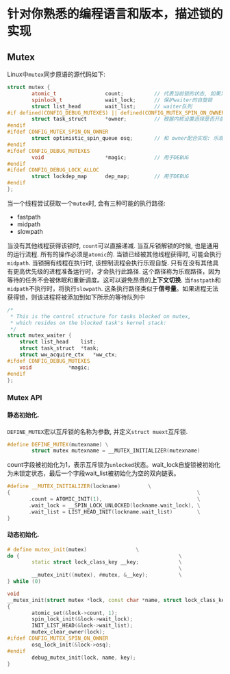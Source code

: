 # 针对你熟悉的编程语言和版本，描述锁的实现

## Mutex

Linux中`mutex`同步原语的源代码如下:

```cpp
struct mutex {
        atomic_t                count;          // 代表当前锁的状态, 如果为1, 说明没未上锁, 为0说明上锁, 为负数说明有waiter.
        spinlock_t              wait_lock;      // 保护waiter的自旋锁
        struct list_head        wait_list;      // waiter队列
#if defined(CONFIG_DEBUG_MUTEXES) || defined(CONFIG_MUTEX_SPIN_ON_OWNER)
        struct task_struct      *owner;         // 根据内核设置选择是否开启
#endif
#ifdef CONFIG_MUTEX_SPIN_ON_OWNER
        struct optimistic_spin_queue osq;       // 和 owner配合实现: 乐观自旋
#endif
#ifdef CONFIG_DEBUG_MUTEXES 
        void                    *magic;         // 用于DEBUG
#endif
#ifdef CONFIG_DEBUG_LOCK_ALLOC
        struct lockdep_map      dep_map;        // 用于DEBUG
#endif
};
```

当一个线程尝试获取一个`mutex`时, 会有三种可能的执行路径:

- fastpath
- midpath
- slowpath

当没有其他线程获得该锁时, `count`可以直接递减. 当互斥锁解锁的时候, 也是通用的运行流程. 所有的操作必须是`atomic`的.
当锁已经被其他线程获得时, 可能会执行`midpath`. 当锁拥有线程在执行时, 该控制流程会执行乐观自旋. 只有在没有其他具有更高优先级的进程准备运行时，才会执行此路径. 这个路径称为乐观路径，因为等待的任务不会被休眠和重新调度。这可以避免昂贵的**上下文切换**.
当`fastpath`和`midpath`不执行时，将执行`slowpath`. 这条执行路径类似于**信号量**。如果进程无法获得锁，则该进程将被添加到如下所示的等待队列中

```cpp
/*
 * This is the control structure for tasks blocked on mutex,
 * which resides on the blocked task's kernel stack:
 */
struct mutex_waiter {
	struct list_head	list;
	struct task_struct	*task;
	struct ww_acquire_ctx	*ww_ctx;
#ifdef CONFIG_DEBUG_MUTEXES
	void			*magic;
#endif
};
```

### Mutex API

#### 静态初始化. 

`DEFINE_MUTEX`宏以互斥锁的名称为参数, 并定义`struct muext`互斥锁.

```cpp
#define DEFINE_MUTEX(mutexname) \
        struct mutex mutexname = __MUTEX_INITIALIZER(mutexname)
```

count字段被初始化为1，表示互斥锁为`unlocked`状态。wait_lock自旋锁被初始化为未锁定状态，最后一个字段wait_list被初始化为空的双向链表。

```cpp
#define __MUTEX_INITIALIZER(lockname)         \
{                                                             \
       .count = ATOMIC_INIT(1),                               \
       .wait_lock = __SPIN_LOCK_UNLOCKED(lockname.wait_lock), \
       .wait_list = LIST_HEAD_INIT(lockname.wait_list)        \
}
```

#### 动态初始化. 

```cpp
# define mutex_init(mutex)                \
do {                                                    \
        static struct lock_class_key __key;             \
                                                        \
        __mutex_init((mutex), #mutex, &__key);          \
} while (0)
```

```cpp
void
__mutex_init(struct mutex *lock, const char *name, struct lock_class_key *key)
{
        atomic_set(&lock->count, 1);
        spin_lock_init(&lock->wait_lock);
        INIT_LIST_HEAD(&lock->wait_list);
        mutex_clear_owner(lock);
#ifdef CONFIG_MUTEX_SPIN_ON_OWNER
        osq_lock_init(&lock->osq);
#endif
        debug_mutex_init(lock, name, key);
}
```
